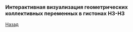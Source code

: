 ### Интерактивная визуализация геометрических коллективных переменных в гистонах H3-H3
[Назад](index.md)

<html lang="en">
<head>
  <meta charset="utf-8">
</head>
<body>
 
 
  <script src="https://unpkg.com/ngl@2.0.0-dev.35/dist/ngl.js"></script>
  <script>
    document.addEventListener("DOMContentLoaded", function () {
      var stage = new NGL.Stage("viewport",{ backgroundColor:"#FFFFFF" });
      stage.loadFile("assets/h3_h4_tetramer_ref.pdb").then(function (nucl) {
        var aspectRatio = 2;
        var radius = 1.5;
        var subdiv = 5;
        nucl.addRepresentation('cartoon', {
           "sele": ":A :E", "color": 0x020AED,"aspectRatio":aspectRatio, "radius":radius,"radiusSegments":1,"capped":0,"opacity":0.25,"subdiv":subdiv });
        nucl.addRepresentation('cartoon', {
           "sele": ":B :F", "color": "green","aspectRatio":aspectRatio, "radius":radius,"radiusSegments":1,"capped":0,"opacity":0.25,"subdiv":subdiv });
        nucl.addRepresentation('cartoon', {
           "sele": ":C :G", "color": 0xE0F705,"aspectRatio":aspectRatio, "radius":radius,"radiusSegments":1,"capped":0,"opacity":0.25,"subdiv":subdiv });
        nucl.addRepresentation('cartoon', {
           "sele": ":D :H", "color": 0xCE0000,"aspectRatio":aspectRatio, "radius":radius,"radiusSegments":1,"capped":0,"opacity":0.25,"subdiv":subdiv });
        nucl.addRepresentation('cartoon', {
           "sele": "nucleic", "color": "grey","aspectRatio":aspectRatio, "radius":radius,"radiusSegments":1,"capped":0,"opacity":0.25,"subdiv":subdiv });
        nucl.addRepresentation('base', {
           "sele": "nucleic","color": "grey","opacity":0.25});
        nucl.autoView();
        var shape = new NGL.Shape("shape", { disableImpostor: true, radialSegments: 10 });
        shape.addArrow([98.53,  86.59, 69.27 ],[  77.95,120.46, 55.35], [ 0.6,0.6,0.0 ], 1.5);
        shape.addArrow([88.71059861644235, 116.09167992120595, 70.34512048861993 ],[ 84.68191960368208, 78.12231950913258, 78.28850863916509], [ 0.3,0.8,0.0 ], 1.5);
        shape.addArrow([47.93630510150841,  88.96455241383129, 55.589396784705464],[ 73.60507384052082, 121.5008964260798, 62.408533807798584], [ 0.6,0.6,0.0 ], 1.5);
        shape.addArrow([61.94507672836827, 115.82610350425895, 48.549008289439506],[60.216034043658645, 76.86463814070632,   48.6699550510372], [ 0.3,0.8,0.0 ], 1.5);
        shape.addSphere([ 108.81999969482422, 82.2655029296875, 78.23849487304688 ], [ 1,0,0 ],2);
        shape.addSphere([ 97.74500274658203, 129.56399536132812, 63.884498596191406], [ 1,0,0 ],2);
        shape.addSphere([ 54.92850112915039, 131.3939971923828, 51.90049743652344], [ 1,0,0 ],2);
        shape.addSphere([ 37.087501525878906, 83.96499633789062, 47.64400100708008], [ 1,0,0 ],2);
        shape.addCylinder([108.81999969482422, 82.2655029296875, 78.23849487304688],[97.74500274658203, 129.56399536132812, 63.884498596191406], [ 0.6,0.1,0.6 ], 1);
        shape.addCylinder([97.74500274658203, 129.56399536132812, 63.884498596191406],[54.92850112915039, 131.3939971923828, 51.90049743652344], [ 0.6,0.1,0.6 ], 1);
        shape.addCylinder([54.92850112915039, 131.3939971923828, 51.90049743652344],[37.087501525878906, 83.96499633789062, 47.64400100708008], [ 0.6,0.1,0.6 ], 1);
        var shapeComp = stage.addComponentFromObject(shape)
        shapeComp.addRepresentation("buffer")
        shapeComp.autoView()
        
      });
    });
  </script>
  <div id="viewport" style="width:500px; height:500px;"></div>
</body>
</html>
